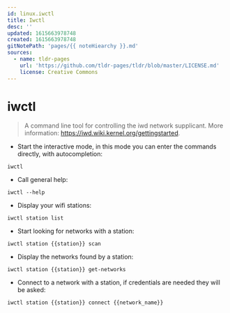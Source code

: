 ```yaml
---
id: linux.iwctl
title: Iwctl
desc: ''
updated: 1615663978748
created: 1615663978748
gitNotePath: 'pages/{{ noteHiearchy }}.md'
sources:
  - name: tldr-pages
    url: 'https://github.com/tldr-pages/tldr/blob/master/LICENSE.md'
    license: Creative Commons
---
```

# iwctl

> A command line tool for controlling the iwd network supplicant.
> More information: <https://iwd.wiki.kernel.org/gettingstarted>.

- Start the interactive mode, in this mode you can enter the commands directly, with autocompletion:

`iwctl`

- Call general help:

`iwctl --help`

- Display your wifi stations:

`iwctl station list`

- Start looking for networks with a station:

`iwctl station {{station}} scan`

- Display the networks found by a station:

`iwctl station {{station}} get-networks`

- Connect to a network with a station, if credentials are needed they will be asked:

`iwctl station {{station}} connect {{network_name}}`

